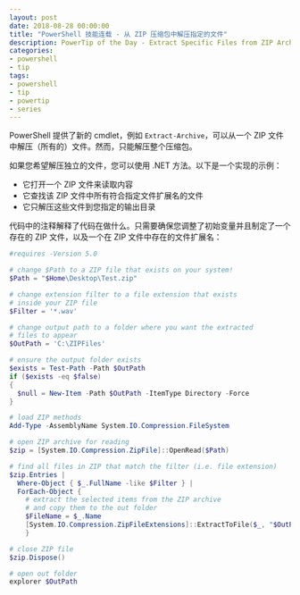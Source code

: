 ```yaml
---
layout: post
date: 2018-08-28 00:00:00
title: "PowerShell 技能连载 - 从 ZIP 压缩包中解压指定的文件"
description: PowerTip of the Day - Extract Specific Files from ZIP Archive
categories:
- powershell
- tip
tags:
- powershell
- tip
- powertip
- series
---
```

PowerShell 提供了新的 cmdlet，例如 `Extract-Archive`，可以从一个 ZIP 文件中解压（所有的）文件。然而，只能解压整个压缩包。

如果您希望解压独立的文件，您可以使用 .NET 方法。以下是一个实现的示例：

* 它打开一个 ZIP 文件来读取内容
* 它查找该 ZIP 文件中所有符合指定文件扩展名的文件
* 它只解压这些文件到您指定的输出目录

代码中的注释解释了代码在做什么。只需要确保您调整了初始变量并且制定了一个存在的 ZIP 文件，以及一个在 ZIP 文件中存在的文件扩展名：

```powershell
#requires -Version 5.0

# change $Path to a ZIP file that exists on your system!
$Path = "$Home\Desktop\Test.zip"

# change extension filter to a file extension that exists
# inside your ZIP file
$Filter = '*.wav'

# change output path to a folder where you want the extracted
# files to appear
$OutPath = 'C:\ZIPFiles'

# ensure the output folder exists
$exists = Test-Path -Path $OutPath
if ($exists -eq $false)
{
  $null = New-Item -Path $OutPath -ItemType Directory -Force
}

# load ZIP methods
Add-Type -AssemblyName System.IO.Compression.FileSystem

# open ZIP archive for reading
$zip = [System.IO.Compression.ZipFile]::OpenRead($Path)

# find all files in ZIP that match the filter (i.e. file extension)
$zip.Entries |
  Where-Object { $_.FullName -like $Filter } |
  ForEach-Object {
    # extract the selected items from the ZIP archive
    # and copy them to the out folder
    $FileName = $_.Name
    [System.IO.Compression.ZipFileExtensions]::ExtractToFile($_, "$OutPath\$FileName", $true)
    }

# close ZIP file
$zip.Dispose()

# open out folder
explorer $OutPath
```

<!--本文国际来源：[Extract Specific Files from ZIP Archive](http://community.idera.com/powershell/powertips/b/tips/posts/extract-specific-files-from-zip-archive)-->
